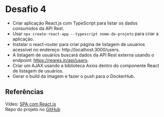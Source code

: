 # Desafio 4

- Criar aplicação React.js com TypeScript para listar os dados consumidos da API Rest.
- Usar `npx create-react-app --typescript nome-do-projeto` para criar a aplicação.
- Instalar o react-router para criar página de listagem de usuários acessível no endereço: http://localhost:3000/users.
- A listagem de usuários buscará dados da API Rest externa usando o endpoint: https://reqres.in/api/users.
- Criar um AJAX usando a biblioteca Axios dentro do componente React de listagem de usuários.
- Gerar o build da imagem e fazer o push para o DockerHub.

## Referências

Vídeo: [SPA com React.js](https://youtu.be/26IUxmUkIfg)
<br>Repo do projeto no [GitHub](https://github.com/codeedu/maratona4-esquenta/tree/master/frontend)